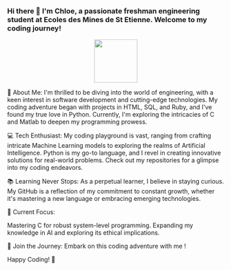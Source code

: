 ### Hi there 👋 I'm Chloe, a passionate freshman engineering student at Ecoles des Mines de St Etienne. Welcome to my coding journey!

<div id="header" align="center">
  <img src=" https://media.giphy.com/media/v1.Y2lkPTc5MGI3NjExaXdhbnM4dzJqNHIzcDk1bGg3aXJ5bTRkY3lnbnh0ZGp0anBiNnQzcSZlcD12MV9pbnRlcm5hbF9naWZfYnlfaWQmY3Q9Zw/lkceXNDw4Agryfrwz8/giphy.gif" width="100"/>
</div>

🚀 About Me:
I'm thrilled to be diving into the world of engineering, with a keen interest in software development and cutting-edge technologies. My coding adventure began with projects in HTML, SQL, and Ruby, and I've found my true love in Python. Currently, I'm exploring the intricacies of C and Matlab to deepen my programming prowess.

💻 Tech Enthusiast:
My coding playground is vast, ranging from crafting intricate Machine Learning models to exploring the realms of Artificial Intelligence. Python is my go-to language, and I revel in creating innovative solutions for real-world problems. Check out my repositories for a glimpse into my coding endeavors.

📚 Learning Never Stops:
As a perpetual learner, I believe in staying curious. My GitHub is a reflection of my commitment to constant growth, whether it's mastering a new language or embracing emerging technologies.

🚧 Current Focus:

Mastering C for robust system-level programming.
Expanding my knowledge in AI and exploring its ethical implications.

🌈 Join the Journey:
Embark on this coding adventure with me !

Happy Coding! 🚀
